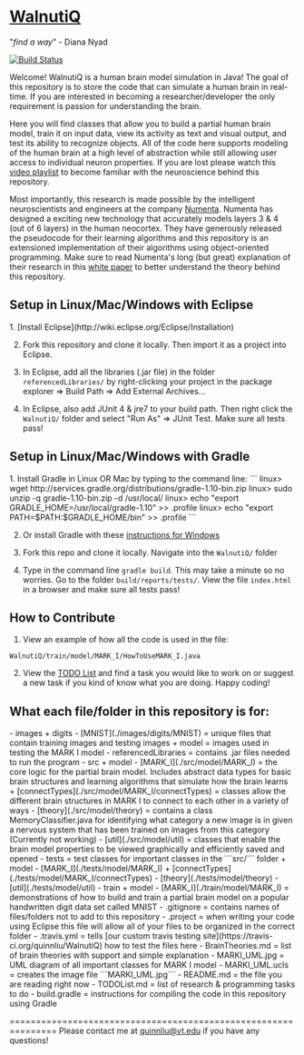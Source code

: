 [WalnutiQ](http://walnutiq.com)
==========

"*find a way*" - Diana Nyad

[![Build Status](https://travis-ci.org/quinnliu/WalnutiQ.png)](https://travis-ci.org/quinnliu/WalnutiQ)

Welcome! WalnutiQ is a human brain model simulation in Java! 
The goal of this repository is to store the code that can 
simulate a human brain in real-time. If you are interested in 
becoming a researcher/developer the only requirement is passion
for understanding the brain.
 
Here you will find classes that allow you to build a partial 
human brain model, train it on input data, view its activity 
as text and visual output, and test its ability to recognize 
objects. All of the code here supports modeling of the human 
brain at a high level of abstraction while still allowing user
access to individual neuron properties. If you are lost please 
watch this [video playlist](http://www.youtube.com/playlist?list=PLPXsMt57rLtgddN0NQEmXP-FbF6wt2O-f) 
to become familiar with the neuroscience behind this repository.

Most importantly, this research is made possible by the intelligent
neuroscientists and engineers at the company [Numenta](http://numenta.org/). 
Numenta has designed a exciting new technology that accurately models 
layers 3 & 4 (out of 6 layers) in the human neocortex. They have generously released 
the pseudocode for their learning algorithms and this repository is an 
extensioned implementation of their algorithms using object-oriented 
programming. Make sure to read Numenta's long (but great) explanation 
of their research in this [white paper](https://db.tt/FuQWQuwE) 
to better understand the theory behind this repository.

<h2>Setup in Linux/Mac/Windows with Eclipse</h2>
1. [Install Eclipse](http://wiki.eclipse.org/Eclipse/Installation)

2. Fork this repository and clone it locally. Then import it as a 
project into Eclipse.

3. In Eclipse, add all the libraries (.jar file) in the folder 
```referencedLibraries/``` by right-clicking your project in the package explorer 
=> Build Path => Add External Archives...

4. In Eclipse, also add JUnit 4 & jre7 to your build path. Then 
right click the ```WalnutiQ/``` folder and select "Run As" => 
JUnit Test. Make sure all tests pass!
  
<h2>Setup in Linux/Mac/Windows with Gradle</h2>
1. Install Gradle in Linux OR Mac by typing to the command line:
```
linux> wget http://services.gradle.org/distributions/gradle-1.10-bin.zip
linux> sudo unzip -q gradle-1.10-bin.zip -d /usr/local/
linux> echo "export GRADLE_HOME=/usr/local/gradle-1.10" >> .profile
linux> echo "export PATH=$PATH:$GRADLE_HOME/bin" >> .profile
```

2. Or install Gradle with these [instructions for Windows](https://db.tt/DMF3ww2D)

3. Fork this repo and clone it locally. Navigate into the ```WalnutiQ/``` folder

4. Type in the command line ```gradle build```. This may take a minute so no worries.
Go to the folder ```build/reports/tests/```. View the file ```index.html``` in 
a browser and make sure all tests pass!

<h2>How to Contribute</h2>

1. View an example of how all the code is used in the file: 
```
WalnutiQ/train/model/MARK_I/HowToUseMARK_I.java
```

2. View the [TODO List](./TODOList.md) and find a task you 
would like to work on or suggest a new task if you kind of know what you
are doing. Happy coding!

<h2>What each file/folder in this repository is for:</h2>
  - images
      + digits
          - [MNIST](./images/digits/MNIST) = unique files that contain training images and testing images
      + model = images used in testing the MARK I model
  - referencedLibraries = contains .jar files needed to run the program
  - src
      + model
          - [MARK_I](./src/model/MARK_I) = the core logic for the partial brain model. Includes abstract data types
          	for basic brain structures and learning algorithms that simulate how 
          	the brain learns
            + [connectTypes](./src/model/MARK_I/connectTypes) = classes allow the different brain structures in MARK I to 
              connect to each other in a variety of ways
          - [theory](./src/model/theory) = contains a class MemoryClassifier.java for identifying what
            category a new image is in given a nervous system that has been trained on images from this category (Currently not working)
          - [util](./src/model/util) = classes that enable the brain model properties to be viewed
            graphically and efficiently saved and opened
  - tests = test classes for important classes in the ```src/``` folder
      + model
          - [MARK_I](./tests/model/MARK_I)
            + [connectTypes](./tests/model/MARK_I/connectTypes)
          - [theory](./tests/model/theory)
          - [util](./tests/model/util)
  - train  
      + model
          - [MARK_I](./train/model/MARK_I) = demonstrations of how to build and train a partial brain model
                     on a popular handwritten digit data set called MNIST
  - .gitignore = contains names of files/folders not to add to this repository
  - .project = when writing your code using Eclipse this file will allow all of
               your files to be organized in the correct folder
  - .travis.yml = tells [our custom travis testing site](https://travis-ci.org/quinnliu/WalnutiQ) 
    how to test the files here
  - BrainTheories.md = list of brain theories with support and simple explanation
  - MARKI_UML.jpg = UML diagram of all important classes for MARK I model
  - MARKI_UML.ucls = creates the image file ```MARKI_UML.jpg```
  - README.md = the file you are reading right now
  - TODOList.md = list of research & programming tasks to do
  - build.gradle = instructions for compiling the code in this repository using Gradle

===============================================================
Please contact me at quinnliu@vt.edu if you have any questions! 